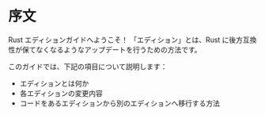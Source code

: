 <!--
# Introduction
-->

# 序文

<!--
Welcome to The Rust Edition Guide! "Editions" are Rust's way of introducing
changes into the language that would not otherwise be backwards
compatible.
-->

Rust エディションガイドへようこそ！
「エディション」とは、Rust に後方互換性が保てなくなるようなアップデートを行うための方法です。

<!--
In this guide, we'll discuss:
-->

このガイドでは、下記の項目について説明します：

<!--
* What editions are
* Which changes are contained in each edition
* How to migrate your code from one edition to another
-->

* エディションとは何か
* 各エディションの変更内容
* コードをあるエディションから別のエディションへ移行する方法

